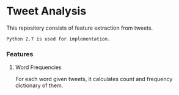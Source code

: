 # Tweet Analysis

This repository consists of feature extraction from tweets.

`Python 2.7 is used for implementation.`

### Features

1) Word Frequencies
   
   For each word given tweets, it calculates count and frequency dictionary of them.
